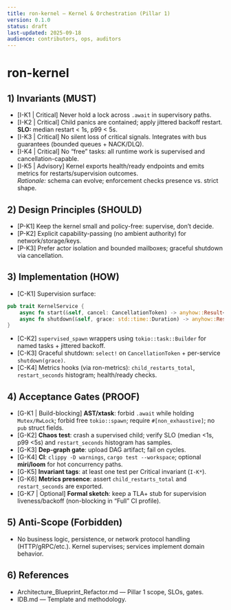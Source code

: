 ```yaml
---
title: ron-kernel — Kernel & Orchestration (Pillar 1)
version: 0.1.0
status: draft
last-updated: 2025-09-18
audience: contributors, ops, auditors
---
```


# ron-kernel

## 1) Invariants (MUST)
- [I-K1 | Critical] Never hold a lock across `.await` in supervisory paths.
- [I-K2 | Critical] Child panics are contained; apply jittered backoff restart. **SLO:** median restart < 1s, p99 < 5s.
- [I-K3 | Critical] No silent loss of critical signals. Integrates with bus guarantees (bounded queues + NACK/DLQ).
- [I-K4 | Critical] No “free” tasks: all runtime work is supervised and cancellation-capable.
- [I-K5 | Advisory] Kernel exports health/ready endpoints and emits metrics for restarts/supervision outcomes.  
  _Rationale:_ schema can evolve; enforcement checks presence vs. strict shape.

## 2) Design Principles (SHOULD)
- [P-K1] Keep the kernel small and policy-free: supervise, don’t decide.
- [P-K2] Explicit capability-passing (no ambient authority) for network/storage/keys.
- [P-K3] Prefer actor isolation and bounded mailboxes; graceful shutdown via cancellation.

## 3) Implementation (HOW)
- [C-K1] Supervision surface:
```rust
pub trait KernelService {
    async fn start(&self, cancel: CancellationToken) -> anyhow::Result<()>;
    async fn shutdown(&self, grace: std::time::Duration) -> anyhow::Result<()>;
}
```
- [C-K2] `supervised_spawn` wrappers using `tokio::task::Builder` for named tasks + jittered backoff.
- [C-K3] Graceful shutdown: `select!` on `CancellationToken` + per-service `shutdown(grace)`.
- [C-K4] Metrics hooks (via ron-metrics): `child_restarts_total`, `restart_seconds` histogram; health/ready checks.

## 4) Acceptance Gates (PROOF)
- [G-K1 | Build-blocking] **AST/xtask**: forbid `.await` while holding `Mutex/RwLock`; forbid free `tokio::spawn`; require `#[non_exhaustive]`; no `pub` struct fields.
- [G-K2] **Chaos test**: crash a supervised child; verify SLO (median <1s, p99 <5s) and `restart_seconds` histogram has samples.
- [G-K3] **Dep-graph gate**: upload DAG artifact; fail on cycles.
- [G-K4] **CI**: `clippy -D warnings`, `cargo test --workspace`; optional **miri/loom** for hot concurrency paths.
- [G-K5] **Invariant tags**: at least one test per Critical invariant (`I-K*`).
- [G-K6] **Metrics presence**: assert `child_restarts_total` and `restart_seconds` are exported.
- [G-K7 | Optional] **Formal sketch**: keep a TLA+ stub for supervision liveness/backoff (non-blocking in “Full” CI profile).

## 5) Anti-Scope (Forbidden)
- No business logic, persistence, or network protocol handling (HTTP/gRPC/etc.). Kernel supervises; services implement domain behavior.

## 6) References
- Architecture_Blueprint_Refactor.md — Pillar 1 scope, SLOs, gates.
- IDB.md — Template and methodology.
